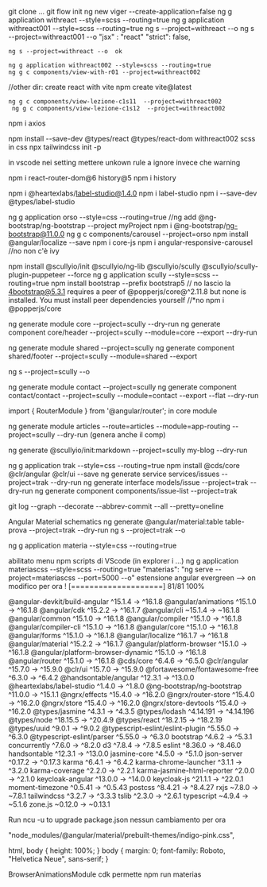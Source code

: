 git clone ...
git flow init
ng new viger --create-application=false 
ng g application withreact  --style=scss --routing=true 
ng g application withreact001 --style=scss --routing=true 
ng s --project=withreact --o
ng s --project=withreact001 --o
  "jsx" : "react"
    "strict": false,

    ng s --project=withreact --o  ok

    ng g application withreact002 --style=scss --routing=true 
    ng g c components/view-with-r01 --project=withreact002 

   //other dir:  create react with vite npm create vite@latest

    ng g c components/view-lezione-c1s11  --project=withreact002 
     ng g c components/view-lezione-c1s12  --project=withreact002 

npm i axios

npm install --save-dev @types/react @types/react-dom
withreact002 scss in css
npx tailwindcss init -p

in vscode nei setting mettere unkown rule a ignore invece che warning

npm i react-router-dom@6 history@5
npm i history

npm i @heartexlabs/label-studio@1.4.0
npm i label-studio
npm i --save-dev @types/label-studio

ng g application orso --style=css --routing=true 
//ng add @ng-bootstrap/ng-bootstrap --project myProject
npm i @ng-bootstrap/ng-bootstrap@11.0.0
ng g c components/carousel  --project=orso 
npm install @angular/localize --save
npm i core-js
npm i angular-responsive-carousel //no non c'è ivy

npm install @scullyio/init @scullyio/ng-lib @scullyio/scully @scullyio/scully-plugin-puppeteer --force
ng g application scully --style=scss --routing=true 
npm install bootstrap   --prefix bootstrap5
// no lascio la 4bootstrap@5.3.1 requires a peer of @popperjs/core@^2.11.8 but none is installed. You must install peer dependencies yourself
//*no npm i @popperjs/core

ng generate module core --project=scully --dry-run
ng generate component core/header --project=scully --module=core --export   --dry-run

ng generate module shared --project=scully
ng generate component shared/footer --project=scully --module=shared --export

ng s --project=scully --o 

ng generate module contact --project=scully
ng generate component contact/contact --project=scully --module=contact --export --flat --dry-run

import { RouterModule } from '@angular/router';
 in core module

 ng generate module articles --route=articles --module=app-routing --project=scully --dry-run (genera anche il comp)


 ng generate @scullyio/init:markdown --project=scully my-blog --dry-run

 ng g application trak --style=css --routing=true 
 npm install @cds/core @clr/angular @clr/ui --save
ng generate service services/issues --project=trak --dry-run
ng generate interface models/issue --project=trak --dry-run
ng generate component components/issue-list --project=trak

 git log --graph --decorate --abbrev-commit --all --pretty=oneline

Angular Material schematics
 ng generate @angular/material:table table-prova --project=trak --dry-run 
  ng s --project=trak --o 

  ng g application materia --style=css --routing=true 

  abilitato menu npm scripts di VScode (in explorer i ...)
    ng g application materiascss --style=scss --routing=true 
    "materias": "ng serve  --project=materiascss --port=5000 --o"
estensione angular evergreen --> on modifico per ora !
[====================] 81/81 100%

 @angular-devkit/build-angular        ^15.1.4  →    ^16.1.8
 @angular/animations                  ^15.1.0  →    ^16.1.8
 @angular/cdk                         ^15.2.2  →    ^16.1.7
 @angular/cli                         ~15.1.4  →    ~16.1.8
 @angular/common                      ^15.1.0  →    ^16.1.8
 @angular/compiler                    ^15.1.0  →    ^16.1.8
 @angular/compiler-cli                ^15.1.0  →    ^16.1.8
 @angular/core                        ^15.1.0  →    ^16.1.8
 @angular/forms                       ^15.1.0  →    ^16.1.8
 @angular/localize                    ^16.1.7  →    ^16.1.8
 @angular/material                    ^15.2.2  →    ^16.1.7
 @angular/platform-browser            ^15.1.0  →    ^16.1.8
 @angular/platform-browser-dynamic    ^15.1.0  →    ^16.1.8
 @angular/router                      ^15.1.0  →    ^16.1.8
 @cds/core                             ^6.4.6  →     ^6.5.0
 @clr/angular                         ^15.7.0  →    ^15.9.0
 @clr/ui                              ^15.7.0  →    ^15.9.0
 @fortawesome/fontawesome-free         ^6.3.0  →     ^6.4.2
 @handsontable/angular                ^12.3.1  →    ^13.0.0
 @heartexlabs/label-studio             ^1.4.0  →     ^1.8.0
 @ng-bootstrap/ng-bootstrap           ^11.0.0  →    ^15.1.1
 @ngrx/effects                        ^15.4.0  →    ^16.2.0
 @ngrx/router-store                   ^15.4.0  →    ^16.2.0
 @ngrx/store                          ^15.4.0  →    ^16.2.0
 @ngrx/store-devtools                 ^15.4.0  →    ^16.2.0
 @types/jasmine                        ^4.3.1  →     ^4.3.5
 @types/lodash                      ^4.14.191  →  ^4.14.196
 @types/node                         ^18.15.5  →    ^20.4.9
 @types/react                        ^18.2.15  →   ^18.2.19
 @types/uuid                           ^9.0.1  →     ^9.0.2
 @typescript-eslint/eslint-plugin     ^5.55.0  →     ^6.3.0
 @typescript-eslint/parser            ^5.55.0  →     ^6.3.0
 bootstrap                             ^4.6.2  →     ^5.3.1
 concurrently                          ^7.6.0  →     ^8.2.0
 d3                                    ^7.8.4  →     ^7.8.5
 eslint                               ^8.36.0  →    ^8.46.0
 handsontable                         ^12.3.1  →    ^13.0.0
 jasmine-core                          ^4.5.0  →     ^5.1.0
 json-server                          ^0.17.2  →    ^0.17.3
 karma                                 ^6.4.1  →     ^6.4.2
 karma-chrome-launcher                 ^3.1.1  →     ^3.2.0
 karma-coverage                        ^2.2.0  →     ^2.2.1
 karma-jasmine-html-reporter           ^2.0.0  →     ^2.1.0
 keycloak-angular                     ^13.0.0  →    ^14.0.0
 keycloak-js                          ^21.1.1  →    ^22.0.1
 moment-timezone                      ^0.5.41  →    ^0.5.43
 postcss                              ^8.4.21  →    ^8.4.27
 rxjs                                  ~7.8.0  →     ~7.8.1
 tailwindcss                           ^3.2.7  →     ^3.3.3
 tslib                                 ^2.3.0  →     ^2.6.1
 typescript                            ~4.9.4  →     ~5.1.6
 zone.js                              ~0.12.0  →    ~0.13.1

Run ncu -u to upgrade package.json
nessun cambiamento per ora

 "node_modules/@angular/material/prebuilt-themes/indigo-pink.css",

 
html, body { height: 100%; }
body { margin: 0; font-family: Roboto, "Helvetica Neue", sans-serif; }

BrowserAnimationsModule
cdk permette
npm run materias